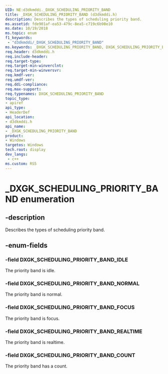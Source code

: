 ```yaml
---
UID: NE:d3dkmddi._DXGK_SCHEDULING_PRIORITY_BAND
title: _DXGK_SCHEDULING_PRIORITY_BAND (d3dkmddi.h)
description: Describes the types of scheduling priority band.
ms.assetid: fde901af-ea53-479c-8ea5-c719c6b98e10
ms.date: 10/19/2018
ms.topic: enum
f1_keywords:
 - "d3dkmddi/_DXGK_SCHEDULING_PRIORITY_BAND"
ms.keywords: _DXGK_SCHEDULING_PRIORITY_BAND, DXGK_SCHEDULING_PRIORITY_BAND,
req.header: d3dkmddi.h
req.include-header:
req.target-type:
req.target-min-winverclnt:
req.target-min-winversvr:
req.kmdf-ver:
req.umdf-ver:
req.ddi-compliance:
req.max-support:
req.typenames: DXGK_SCHEDULING_PRIORITY_BAND
topic_type:
- apiref
api_type:
- HeaderDef
api_location:
- d3dkmddi.h
api_name:
- _DXGK_SCHEDULING_PRIORITY_BAND
product:
- Windows
targetos: Windows
tech.root: display
dev_langs:
 - c++
ms.custom: RS5
---
```


# _DXGK_SCHEDULING_PRIORITY_BAND enumeration

## -description

Describes the types of scheduling priority band.

## -enum-fields

### -field DXGK_SCHEDULING_PRIORITY_BAND_IDLE

The priority band is idle.

### -field DXGK_SCHEDULING_PRIORITY_BAND_NORMAL

The priority band is normal.

### -field DXGK_SCHEDULING_PRIORITY_BAND_FOCUS

The priority band is focus.

### -field DXGK_SCHEDULING_PRIORITY_BAND_REALTIME

The priority band is realtime.

### -field DXGK_SCHEDULING_PRIORITY_BAND_COUNT

The priority band has a count.

